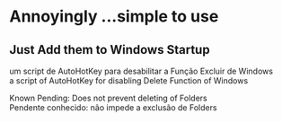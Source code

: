 # Annoyingly ...simple to use
## Just Add them to Windows Startup

um script de AutoHotKey para desabilitar a Função Excluir de Windows<br>a script of AutoHotKey for disabling Delete Function of Windows

Known Pending: Does not prevent deleting of Folders<br>Pendente conhecido: não impede a exclusão de Folders
